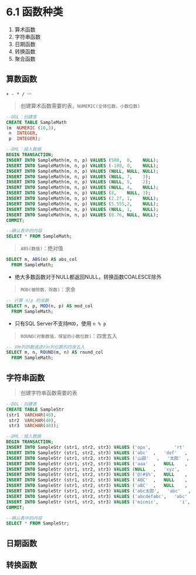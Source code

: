 # 6.1 函数种类
1. 算术函数
2. 字符串函数
3. 日期函数
4. 转换函数
5. 聚合函数

## 算数函数
`+ - * / `···

> 创建算术函数需要的表，`NUMERIC(全体位数，小数位数)`
```sql
--DDL：创建表
CREATE TABLE SampleMath
(m  NUMERIC (10,3),
 n  INTEGER,
 p  INTEGER);

--DML：插入数据
BEGIN TRANSACTION;
INSERT INTO SampleMath(m, n, p) VALUES (500,  0,    NULL);
INSERT INTO SampleMath(m, n, p) VALUES (-180, 0,    NULL);
INSERT INTO SampleMath(m, n, p) VALUES (NULL, NULL, NULL);
INSERT INTO SampleMath(m, n, p) VALUES (NULL, 7,    3);
INSERT INTO SampleMath(m, n, p) VALUES (NULL, 5,    2);
INSERT INTO SampleMath(m, n, p) VALUES (NULL, 4,    NULL);
INSERT INTO SampleMath(m, n, p) VALUES (8,    NULL, 3);
INSERT INTO SampleMath(m, n, p) VALUES (2.27, 1,    NULL);
INSERT INTO SampleMath(m, n, p) VALUES (5.555,2,    NULL);
INSERT INTO SampleMath(m, n, p) VALUES (NULL, 1,    NULL);
INSERT INTO SampleMath(m, n, p) VALUES (8.76, NULL, NULL);
COMMIT;

--确认表中的内容
SELECT * FROM SampleMath;
```

> `ABS(数值)`：绝对值
```sql
SELECT m, ABS(m) AS abs_col
  FROM SampleMath;
```
* 绝大多数函数对于NULL都返回NULL，转换函数COALESCE除外

> `MOD(被除数，除数)`：求余
```sql
-- 计算 n/p 的余数
SELECT n, p, MOD(n, p) AS mod_col
  FROM SampleMath;
```
* 只有SQL Server不支持`MOD`，使用 `n % p`

> `ROUND(对象数值，保留的小数位数)`：四舍五入
```sql
-- 对m列的数值进行n列位数的四舍五入
SELECT m, n, ROUND(m, n) AS round_col
  FROM SampleMath;
```

## 字符串函数

> 创建字符串函数需要的表
```sql
--DDL：创建表
CREATE TABLE SampleStr
(str1  VARCHAR(40),
 str2  VARCHAR(40),
 str3  VARCHAR(40));

--DML：插入数据
BEGIN TRANSACTION;
INSERT INTO SampleStr (str1, str2, str3) VALUES ('opx',	        'rt'	,	NULL);
INSERT INTO SampleStr (str1, str2, str3) VALUES ('abc'	,	'def'	,	NULL);
INSERT INTO SampleStr (str1, str2, str3) VALUES ('山田'	,	'太郎'  ,	'是我');
INSERT INTO SampleStr (str1, str2, str3) VALUES ('aaa'	,	NULL    ,	NULL);
INSERT INTO SampleStr (str1, str2, str3) VALUES (NULL	,	'xyz',	        NULL);
INSERT INTO SampleStr (str1, str2, str3) VALUES ('@!#$%',	NULL	,	NULL);
INSERT INTO SampleStr (str1, str2, str3) VALUES ('ABC'	,	NULL	,	NULL);
INSERT INTO SampleStr (str1, str2, str3) VALUES ('aBC'	,	NULL	,	NULL);
INSERT INTO SampleStr (str1, str2, str3) VALUES ('abc太郎',	'abc'	,	'ABC');
INSERT INTO SampleStr (str1, str2, str3) VALUES ('abcdefabc',   'abc'	,	'ABC');
INSERT INTO SampleStr (str1, str2, str3) VALUES ('micmic',	      'i',        'I');;
COMMIT;

--确认表中的内容
SELECT * FROM SampleStr;
```

## 日期函数

## 转换函数
























